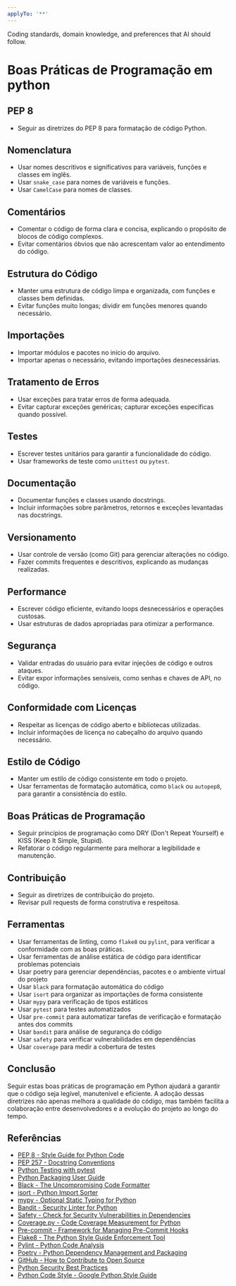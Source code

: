 ```yaml
---
applyTo: '**'
---
```

Coding standards, domain knowledge, and preferences that AI should follow.
# Boas Práticas de Programação em python
## PEP 8
- Seguir as diretrizes do PEP 8 para formatação de código Python.

## Nomenclatura
- Usar nomes descritivos e significativos para variáveis, funções e classes em inglês.
- Usar `snake_case` para nomes de variáveis e funções.
- Usar `CamelCase` para nomes de classes.

## Comentários
- Comentar o código de forma clara e concisa, explicando o propósito de blocos de código complexos.
- Evitar comentários óbvios que não acrescentam valor ao entendimento do código.

## Estrutura do Código
- Manter uma estrutura de código limpa e organizada, com funções e classes bem definidas.
- Evitar funções muito longas; dividir em funções menores quando necessário.

## Importações
- Importar módulos e pacotes no início do arquivo.
- Importar apenas o necessário, evitando importações desnecessárias.

## Tratamento de Erros
- Usar exceções para tratar erros de forma adequada.
- Evitar capturar exceções genéricas; capturar exceções específicas quando possível.

## Testes
- Escrever testes unitários para garantir a funcionalidade do código.
- Usar frameworks de teste como `unittest` ou `pytest`.


## Documentação
- Documentar funções e classes usando docstrings.
- Incluir informações sobre parâmetros, retornos e exceções levantadas nas docstrings.

## Versionamento
- Usar controle de versão (como Git) para gerenciar alterações no código.
- Fazer commits frequentes e descritivos, explicando as mudanças realizadas.

## Performance
- Escrever código eficiente, evitando loops desnecessários e operações custosas.
- Usar estruturas de dados apropriadas para otimizar a performance.

## Segurança
- Validar entradas do usuário para evitar injeções de código e outros ataques.
- Evitar expor informações sensíveis, como senhas e chaves de API, no código.

## Conformidade com Licenças
- Respeitar as licenças de código aberto e bibliotecas utilizadas.
- Incluir informações de licença no cabeçalho do arquivo quando necessário.

## Estilo de Código
- Manter um estilo de código consistente em todo o projeto.
- Usar ferramentas de formatação automática, como `black` ou `autopep8`, para garantir a consistência do estilo.

## Boas Práticas de Programação
- Seguir princípios de programação como DRY (Don't Repeat Yourself) e KISS (Keep It Simple, Stupid).
- Refatorar o código regularmente para melhorar a legibilidade e manutenção.

## Contribuição
- Seguir as diretrizes de contribuição do projeto.
- Revisar pull requests de forma construtiva e respeitosa.

## Ferramentas
- Usar ferramentas de linting, como `flake8` ou `pylint`, para verificar a conformidade com as boas práticas.
- Usar ferramentas de análise estática de código para identificar problemas potenciais
- Usar poetry para gerenciar dependências, pacotes e o ambiente virtual do projeto 
- Usar `black` para formatação automática do código
- Usar `isort` para organizar as importações de forma consistente
- Usar `mypy` para verificação de tipos estáticos
- Usar `pytest` para testes automatizados
- Usar `pre-commit` para automatizar tarefas de verificação e formatação antes dos commits
- Usar `bandit` para análise de segurança do código
- Usar `safety` para verificar vulnerabilidades em dependências
- Usar `coverage` para medir a cobertura de testes

## Conclusão
Seguir estas boas práticas de programação em Python ajudará a garantir que o código seja legível, manutenível e eficiente. A adoção dessas diretrizes não apenas melhora a qualidade do código, mas também facilita a colaboração entre desenvolvedores e a evolução do projeto ao longo do tempo.

## Referências
- [PEP 8 - Style Guide for Python Code](https://www.python.org/dev/peps/pep-0008/)
- [PEP 257 - Docstring Conventions](https://www.python.org/dev/peps/pep-0257/)
- [Python Testing with pytest](https://docs.pytest.org/en/stable/)
- [Python Packaging User Guide](https://packaging.python.org/)
- [Black - The Uncompromising Code Formatter](https://black.readthedocs.io/en/stable/)
- [isort - Python Import Sorter](https://pycqa.github.io/isort/)
- [mypy - Optional Static Typing for Python](https://mypy.readthedocs.io/en/stable/)
- [Bandit - Security Linter for Python](https://bandit.readthedocs.io/en/latest/)
- [Safety - Check for Security Vulnerabilities in Dependencies](https://pyup.io/safety/)
- [Coverage.py - Code Coverage Measurement for Python](https://coverage.readthedocs.io/en/stable/)
- [Pre-commit - Framework for Managing Pre-Commit Hooks](https://pre-commit.com/)
- [Flake8 - The Python Style Guide Enforcement Tool](https://flake8.pycqa.org/en/latest/)
- [Pylint - Python Code Analysis](https://pylint.pycqa.org/en/latest/)
- [Poetry - Python Dependency Management and Packaging](https://python-poetry.org/)
- [GitHub - How to Contribute to Open Source](https://opensource.guide/how-to-contribute/)
- [Python Security Best Practices](https://docs.python-guide.org/writing/security/)
- [Python Code Style - Google Python Style Guide](https://google.github.io/styleguide/pyguide.html)







